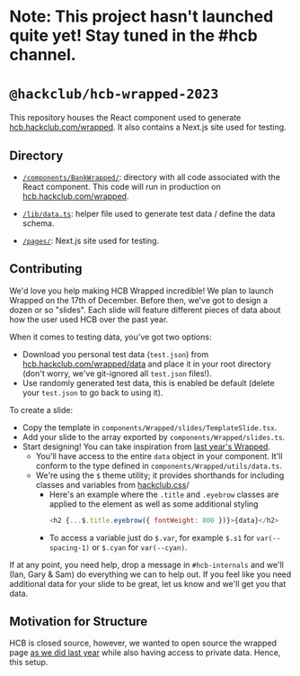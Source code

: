 # Note: This project hasn't launched quite yet! Stay tuned in the #hcb channel.


# `@hackclub/hcb-wrapped-2023`

This repository houses the React component used to generate [hcb.hackclub.com/wrapped](https://hcb.hackclub.com/wrapped). It also contains a Next.js site used for testing.

## Directory

- [`/components/BankWrapped/`](/components/BankWrapped/): directory with all code associated with the React component. This code will run in production on [hcb.hackclub.com/wrapped](https://hcb.hackclub.com/wrapped).

- [`/lib/data.ts`](/lib/data.ts): helper file used to generate test data / define the data schema.

- [`/pages/`](/pages): Next.js site used for testing.

## Contributing

We'd love you help making HCB Wrapped incredible! We plan to launch Wrapped on the 17th of December. Before then, we've got to design a dozen or so "slides". Each slide will feature different pieces of data about how the user used HCB over the past year. 

When it comes to testing data, you've got two options:

* Download you personal test data (`test.json`) from [hcb.hackclub.com/wrapped/data](https://hcb.hackclub.com/wrapped/data) and place it in your root directory (don't worry, we've git-ignored all `test.json` files!).
* Use randomly generated test data, this is enabled be default (delete your `test.json` to go back to using it).

To create a slide:

* Copy the template in `components/Wrapped/slides/TemplateSlide.tsx`.
* Add your slide to the array exported by `components/Wrapped/slides.ts`.
* Start designing! You can take inspiration from [last year's Wrapped](https://hcb.hackclub.com/wrapped).
  * You'll have access to the entire `data` object in your component. It'll conform to the type defined in `components/Wrapped/utils/data.ts`.
  * We're using the `$` theme utility; it provides shorthands for including classes and variables from [hackclub.css](https://css.hackclub.com)/
    * Here's an example where the `.title` and `.eyebrow` classes are applied to the element as well as some additional styling
      ```js
      <h2 {...$.title.eyebrow({ fontWeight: 800 })}>{data}</h2>
      ```
    * To access a variable just do `$.var`, for example `$.s1` for `var(--spacing-1)` or `$.cyan` for `var(--cyan)`.

If at any point, you need help, drop a message in `#hcb-internals` and we'll (Ian, Gary & Sam) do everything we can to help out. If you feel like you need additional data for your slide to be great, let us know and we'll get you that data.

## Motivation for Structure

HCB is closed source, however, we wanted to open source the wrapped page [as we did last year](https://github.com/hackclub/hcb-wrapped-2022) while also having access to private data. Hence, this setup.
